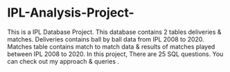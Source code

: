 # IPL-Analysis-Project-
This is a IPL Database Project. This database contains 2 tables deliveries &amp; matches. Deliveries contains ball by ball data from IPL 2008 to 2020. Matches table contains match to match data &amp; results of matches played between IPL 2008 to 2020.  In this project, There are 25 SQL questions. You can check out my approach &amp; queries .
